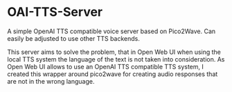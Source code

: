 # OAI-TTS-Server
A simple OpenAI TTS compatible voice server based on Pico2Wave. Can easily be adjusted to use other TTS backends.

This server aims to solve the problem, that in Open Web UI when using the local TTS system the language of the text is not taken into consideration. As Open Web UI allows to use an OpenAI TTS compatible TTS system, I created this wrapper around pico2wave for creating audio responses that are not in the wrong language.
